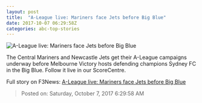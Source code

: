```yaml
---
layout: post
title:  "A-League live: Mariners face Jets before Big Blue"
date: 2017-10-07 06:29:58Z
categories: abc-top-stories
---
```


![A-League live: Mariners face Jets before Big Blue](http://www.abc.net.au/news/image/8304908-1x1-700x700.jpg)

The Central Mariners and Newcastle Jets get their A-League campaigns underway before Melbourne Victory hosts defending champions Sydney FC in the Big Blue. Follow it live in our ScoreCentre.


Full story on F3News: [A-League live: Mariners face Jets before Big Blue](http://www.f3nws.com/n/SftEGG)

> Posted on: Saturday, October 7, 2017 6:29:58 AM

